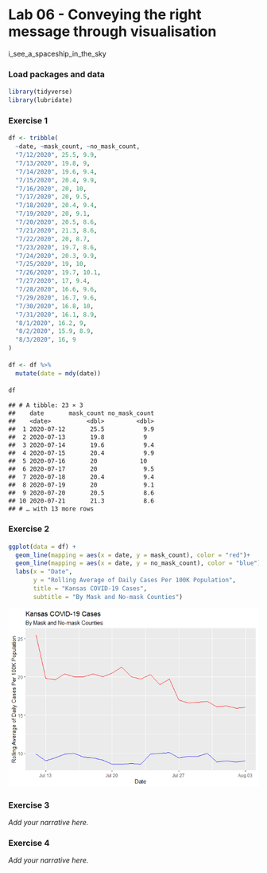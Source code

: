 Lab 06 - Conveying the right message through visualisation
================
i_see_a\_spaceship_in_the_sky

### Load packages and data

``` r
library(tidyverse) 
library(lubridate)
```

### Exercise 1

``` r
df <- tribble(
  ~date, ~mask_count, ~no_mask_count,
  "7/12/2020", 25.5, 9.9,
  "7/13/2020", 19.8, 9,
  "7/14/2020", 19.6, 9.4,
  "7/15/2020", 20.4, 9.9,
  "7/16/2020", 20, 10,
  "7/17/2020", 20, 9.5,
  "7/18/2020", 20.4, 9.4,
  "7/19/2020", 20, 9.1,
  "7/20/2020", 20.5, 8.6,
  "7/21/2020", 21.3, 8.6,
  "7/22/2020", 20, 8.7,
  "7/23/2020", 19.7, 8.6,
  "7/24/2020", 20.3, 9.9,
  "7/25/2020", 19, 10,
  "7/26/2020", 19.7, 10.1,
  "7/27/2020", 17, 9.4,
  "7/28/2020", 16.6, 9.6,
  "7/29/2020", 16.7, 9.6,
  "7/30/2020", 16.8, 10,
  "7/31/2020", 16.1, 8.9,
  "8/1/2020", 16.2, 9,
  "8/2/2020", 15.9, 8.9,
  "8/3/2020", 16, 9
)

df <- df %>%
  mutate(date = mdy(date))

df
```

    ## # A tibble: 23 × 3
    ##    date       mask_count no_mask_count
    ##    <date>          <dbl>         <dbl>
    ##  1 2020-07-12       25.5           9.9
    ##  2 2020-07-13       19.8           9  
    ##  3 2020-07-14       19.6           9.4
    ##  4 2020-07-15       20.4           9.9
    ##  5 2020-07-16       20            10  
    ##  6 2020-07-17       20             9.5
    ##  7 2020-07-18       20.4           9.4
    ##  8 2020-07-19       20             9.1
    ##  9 2020-07-20       20.5           8.6
    ## 10 2020-07-21       21.3           8.6
    ## # … with 13 more rows

### Exercise 2

``` r
ggplot(data = df) +
  geom_line(mapping = aes(x = date, y = mask_count), color = "red")+
  geom_line(mapping = aes(x = date, y = no_mask_count), color = "blue") +
  labs(x = "Date", 
       y = "Rolling Average of Daily Cases Per 100K Population",
       title = "Kansas COVID-19 Cases",
       subtitle = "By Mask and No-mask Counties")
```

![](lab-06_files/figure-gfm/better-viz-1.png)<!-- -->

### Exercise 3

*Add your narrative here.*

### Exercise 4

*Add your narrative here.*
